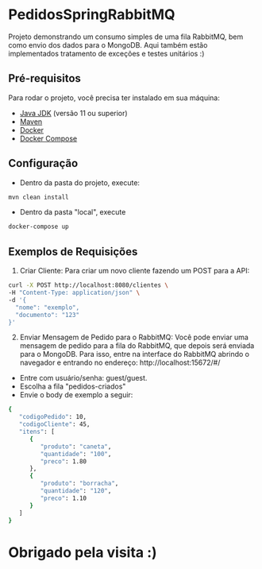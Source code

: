# PedidosSpringRabbitMQ

Projeto demonstrando um consumo simples de uma fila RabbitMQ, bem como envio dos dados para o MongoDB.
Aqui também estão implementados tratamento de exceções e testes unitários :)

## Pré-requisitos

Para rodar o projeto, você precisa ter instalado em sua máquina:

- [Java JDK](https://www.oracle.com/java/technologies/javase-jdk11-downloads.html) (versão 11 ou superior)
- [Maven](https://maven.apache.org/download.cgi)
- [Docker](https://www.docker.com/get-started)
- [Docker Compose](https://docs.docker.com/compose/install/)

## Configuração

- Dentro da pasta do projeto, execute:
```bash
mvn clean install
```

- Dentro da pasta "local", execute
```bash
docker-compose up
```

## Exemplos de Requisições
1. Criar Cliente:
Para criar um novo cliente fazendo um POST para a API:

```bash
curl -X POST http://localhost:8080/clientes \
-H "Content-Type: application/json" \
-d '{
  "nome": "exemplo",
  "documento": "123"
}'
```

2. Enviar Mensagem de Pedido para o RabbitMQ:
Você pode enviar uma mensagem de pedido para a fila do RabbitMQ, que depois será enviada para o MongoDB.
Para isso, entre na interface do RabbitMQ abrindo o navegador e entrando no endereço: http://localhost:15672/#/
- Entre com usuário/senha: guest/guest.
- Escolha a fila "pedidos-criados"
- Envie o body de exemplo a seguir:

```bash
{
   "codigoPedido": 10,
   "codigoCliente": 45,
   "itens": [
      {
         "produto": "caneta",
         "quantidade": "100",
         "preco": 1.80
      },
      {
         "produto": "borracha",
         "quantidade": "120",
         "preco": 1.10
      }
   ]
}
```

# Obrigado pela visita :)

